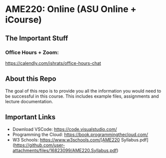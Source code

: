 # AME220: Online (ASU Online + iCourse) 
## The Important Stuff 
### Office Hours + Zoom:  

https://calendly.com/ishrats/office-hours-chat 

## About this Repo

The goal of this repo is to provide you all the information you would need to be successful in this course.  This includes example files, assignments and lecture documentation. 

## Important Links 

* Download VSCode: https://code.visualstudio.com/ 
* Programming the Cloud: https://book.programmingthecloud.com/
* W3 Schools: https://www.w3schools.com/[AME220 Syllabus.pdf](https://github.com/user-attachments/files/16823099/AME220.Syllabus.pdf)


